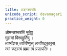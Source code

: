 ```yaml
---
title: अङ्गश्चरति
unicode_script: devanagari
practice_weight: 0
---
```


ओमन्तश्चरति॑ भूते॒षु॒  
गुहायां वि॑श्वमू॒र्तिषु ।  
त्वय्यँज्ञस् त्वव्विँष्णुस् त्वव्वँ॑षट्का॒र॒स्  
त्वꣳ रुद्रस्त्वं ब्रह्मा त्वं॑ प्रजा॒पतिः॑ । 